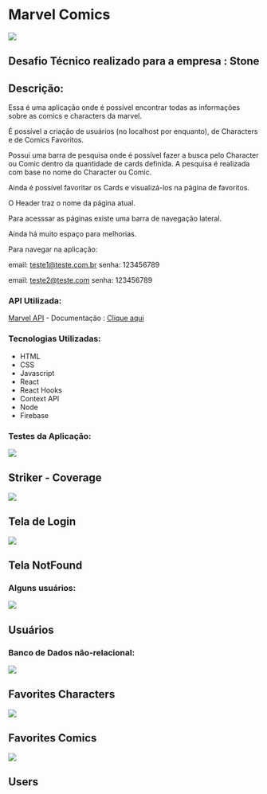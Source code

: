 # Marvel Comics

<img
  src="https://firebasestorage.googleapis.com/v0/b/my-app-98f0b.appspot.com/o/logo-stone.png?alt=media&token=8bf4d7f5-cfc7-41f0-9c6c-39ac8e2d9f72"
/>

<h2>Desafio Técnico realizado para a empresa : Stone</h2>

## Descrição:

Essa é uma aplicação onde é possível encontrar todas as informações sobre as comics e characters da marvel.

É possível a criação de usuários (no localhost por enquanto), de Characters e de Comics Favoritos.

Possui uma barra de pesquisa onde é possível fazer a busca pelo Character ou Comic dentro da quantidade de cards definida. A pesquisa é realizada com base no nome do Character ou Comic.

Ainda é possível favoritar os Cards e visualizá-los na página de favoritos.

O Header traz o nome da página atual.

Para acesssar as páginas existe uma barra de navegação lateral.

Ainda há muito espaço para melhorias.

Para navegar na aplicação:

email: teste1@teste.com.br
senha: 123456789

email: teste2@teste.com
senha: 123456789

### API Utilizada: 

[Marvel API](https://developer.marvel.com "Marvel API") - Documentação : [Clique aqui](https://developer.marvel.com/docs "Clique aqui")

### Tecnologias Utilizadas: 

- HTML
- CSS
- Javascript
- React
- React Hooks
- Context API
- Node
- Firebase


### Testes da Aplicação:

<img
  src="https://firebasestorage.googleapis.com/v0/b/my-app-98f0b.appspot.com/o/Captura%20de%20tela%20de%202021-05-31%2000-54-35.png?alt=media&token=5f456a0a-d6ab-4038-9325-037df4d0a1e5"
/>
<h2>Striker - Coverage</h2>

<img
  src="https://firebasestorage.googleapis.com/v0/b/my-app-98f0b.appspot.com/o/Captura%20de%20tela%20de%202021-05-31%2000-57-05.png?alt=media&token=a2d74d53-276e-4f32-b037-84345ade2366"
/>
<h2>Tela de Login</h2>

<img
  src="https://firebasestorage.googleapis.com/v0/b/my-app-98f0b.appspot.com/o/Captura%20de%20tela%20de%202021-05-31%2000-57-34.png?alt=media&token=dc2ed268-75bd-4af0-9b86-8c3b48f981eb"
/>
<h2>Tela NotFound</h2>


### Alguns usuários:

<img
  src="https://firebasestorage.googleapis.com/v0/b/my-app-98f0b.appspot.com/o/Captura%20de%20tela%20de%202021-05-31%2001-20-59.png?alt=media&token=c726f982-a734-4412-ac9c-749a2fbabb74"
/>
<h2>Usuários</h2>


### Banco de Dados não-relacional:

<img
  src="https://firebasestorage.googleapis.com/v0/b/my-app-98f0b.appspot.com/o/Captura%20de%20tela%20de%202021-05-31%2001-00-23.png?alt=media&token=038d0629-af6a-4e99-82bb-b59ce7b78c70"
/>
<h2>Favorites Characters</h2>

<img
  src="https://firebasestorage.googleapis.com/v0/b/my-app-98f0b.appspot.com/o/Captura%20de%20tela%20de%202021-05-31%2001-00-40.png?alt=media&token=68257329-cd92-4a46-ae91-adc465e6bd2d"
/>
<h2>Favorites Comics</h2>

<img
  src="https://firebasestorage.googleapis.com/v0/b/my-app-98f0b.appspot.com/o/Captura%20de%20tela%20de%202021-05-31%2001-01-04.png?alt=media&token=cc361a9a-a383-4bfa-b39b-1d4f6688f25e"
/>
<h2>Users</h2>